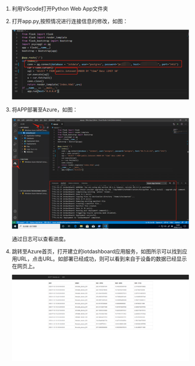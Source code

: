 1.  利用VScode打开Python Web App文件夹

2.  打开app.py,按照情况进行连接信息的修改，如图：

    ![](media/88b117a0aeaab7b9bad1c3b6eda05497.png)

3.  将APP部署至Azure，如图：

    ![](media/460e515d17d95b1de6a3e620b636e776.png)

    通过日志可以查看进度。

4.  跳转至Azure首页，打开建立的iotdashboard应用服务，如图所示可以找到应用URL，点击URL。如部署已经成功，则可以看到来自于设备的数据已经显示在网页上。

    ![](media/141edf74c157648304753917b60f975c.png)
